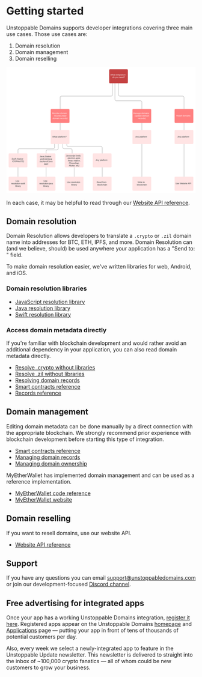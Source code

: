 # Getting started

Unstoppable Domains supports developer integrations covering three main use cases. Those use cases are:

1. Domain resolution
2. Domain management
3. Domain reselling

![](../.gitbook/assets/integrations_decision_framework.svg)

In each case, it may be helpful to read through our [Website API reference](https://apidocs.unstoppabledomains.com/).

## Domain resolution

Domain Resolution allows developers to translate a `.crypto` or `.zil` domain name into addresses for BTC, ETH, IPFS, and more. Domain Resolution can \(and we believe, should\) be used anywhere your application has a "Send to: " field.

To make domain resolution easier, we've written libraries for web, Android, and iOS.

### Domain resolution libraries

* [JavaScript resolution library](https://github.com/unstoppabledomains/resolution)
* [Java resolution library](https://github.com/unstoppabledomains/resolution-java)
* [Swift resolution library](https://github.com/unstoppabledomains/resolution-swift)

### Access domain metadata directly

If you're familiar with blockchain development and would rather avoid an additional dependency in your application, you can also read domain metadata directly.

* [Resolve .crypto without libraries](https://medium.com/unstoppabledomains/how-to-resolve-crypto-domain-names-82046db0404a)
* [Resolve .zil without libraries](https://medium.com/unstoppabledomains/how-to-resolve-zil-domain-names-f43da8fe37a9)
* [Resolving domain records](../domain-registry-essentials/resolving-domain-records.md)
* [Smart contracts reference](../domain-registry-essentials/cns-smart-contracts.md)
* [Records reference](../domain-registry-essentials/records-reference.md)

## Domain management

Editing domain metadata can be done manually by a direct connection with the appropriate blockchain. We strongly recommend prior experience with blockchain development before starting this type of integration.

* [Smart contracts reference](../domain-registry-essentials/cns-smart-contracts.md)
* [Managing domain records](../managing-domains/managing-domain-records.md)
* [Managing domain ownership](../managing-domains/managing-domain-ownership.md)

MyEtherWallet has implemented domain management and can be used as a reference implementation.

* [MyEtherWallet code reference](https://github.com/MyEtherWallet/MyEtherWallet/tree/master/src/dapps/Unstoppable)    
* [MyEtherWallet website](https://www.myetherwallet.com)

## Domain reselling

If you want to resell domains, use our website API.

* [Website API reference](https://apidocs.unstoppabledomains.com/)

## Support

If you have any questions you can email support@unstoppabledomains.com or join our development-focused [Discord channel](https://discord.gg/b6ZVxSZ9Hn).

## Free advertising for integrated apps

Once your app has a working Unstoppable Domains integration, [register it here](https://unstoppabledomains.com/app-submission). Registered apps appear on the Unstoppable Domains [homepage](https://unstoppabledomains.com/) and [Applications](https://unstoppabledomains.com/apps) page — putting your app in front of tens of thousands of potential customers per day.

Also, every week we select a newly-integrated app to feature in the Unstoppable Update newsletter. This newsletter is delivered to straight into the inbox of ~100,000 crypto fanatics — all of whom could be new customers to grow your business.

